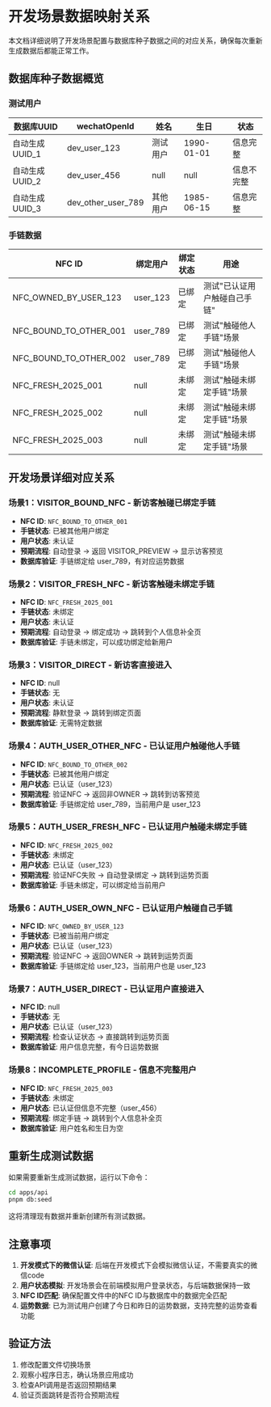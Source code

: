 # 开发场景数据映射关系

本文档详细说明了开发场景配置与数据库种子数据之间的对应关系，确保每次重新生成数据后都能正常工作。

## 数据库种子数据概览

### 测试用户

| 数据库UUID     | wechatOpenId       | 姓名     | 生日       | 状态       |
| -------------- | ------------------ | -------- | ---------- | ---------- |
| 自动生成UUID_1 | dev_user_123       | 测试用户 | 1990-01-01 | 信息完整   |
| 自动生成UUID_2 | dev_user_456       | null     | null       | 信息不完整 |
| 自动生成UUID_3 | dev_other_user_789 | 其他用户 | 1985-06-15 | 信息完整   |

### 手链数据

| NFC ID                 | 绑定用户 | 绑定状态 | 用途                         |
| ---------------------- | -------- | -------- | ---------------------------- |
| NFC_OWNED_BY_USER_123  | user_123 | 已绑定   | 测试"已认证用户触碰自己手链" |
| NFC_BOUND_TO_OTHER_001 | user_789 | 已绑定   | 测试"触碰他人手链"场景       |
| NFC_BOUND_TO_OTHER_002 | user_789 | 已绑定   | 测试"触碰他人手链"场景       |
| NFC_FRESH_2025_001     | null     | 未绑定   | 测试"触碰未绑定手链"场景     |
| NFC_FRESH_2025_002     | null     | 未绑定   | 测试"触碰未绑定手链"场景     |
| NFC_FRESH_2025_003     | null     | 未绑定   | 测试"触碰未绑定手链"场景     |

## 开发场景详细对应关系

### 场景1：VISITOR_BOUND_NFC - 新访客触碰已绑定手链

- **NFC ID**: `NFC_BOUND_TO_OTHER_001`
- **手链状态**: 已被其他用户绑定
- **用户状态**: 未认证
- **预期流程**: 自动登录 → 返回 VISITOR_PREVIEW → 显示访客预览
- **数据库验证**: 手链绑定给 user_789，有对应运势数据

### 场景2：VISITOR_FRESH_NFC - 新访客触碰未绑定手链

- **NFC ID**: `NFC_FRESH_2025_001`
- **手链状态**: 未绑定
- **用户状态**: 未认证
- **预期流程**: 自动登录 → 绑定成功 → 跳转到个人信息补全页
- **数据库验证**: 手链未绑定，可以成功绑定给新用户

### 场景3：VISITOR_DIRECT - 新访客直接进入

- **NFC ID**: null
- **手链状态**: 无
- **用户状态**: 未认证
- **预期流程**: 静默登录 → 跳转到绑定页面
- **数据库验证**: 无需特定数据

### 场景4：AUTH_USER_OTHER_NFC - 已认证用户触碰他人手链

- **NFC ID**: `NFC_BOUND_TO_OTHER_002`
- **手链状态**: 已被其他用户绑定
- **用户状态**: 已认证（user_123）
- **预期流程**: 验证NFC → 返回非OWNER → 跳转到访客预览
- **数据库验证**: 手链绑定给 user_789，当前用户是 user_123

### 场景5：AUTH_USER_FRESH_NFC - 已认证用户触碰未绑定手链

- **NFC ID**: `NFC_FRESH_2025_002`
- **手链状态**: 未绑定
- **用户状态**: 已认证（user_123）
- **预期流程**: 验证NFC失败 → 自动登录绑定 → 跳转到运势页面
- **数据库验证**: 手链未绑定，可以绑定给当前用户

### 场景6：AUTH_USER_OWN_NFC - 已认证用户触碰自己手链

- **NFC ID**: `NFC_OWNED_BY_USER_123`
- **手链状态**: 已被当前用户绑定
- **用户状态**: 已认证（user_123）
- **预期流程**: 验证NFC → 返回OWNER → 跳转到运势页面
- **数据库验证**: 手链绑定给 user_123，当前用户也是 user_123

### 场景7：AUTH_USER_DIRECT - 已认证用户直接进入

- **NFC ID**: null
- **手链状态**: 无
- **用户状态**: 已认证（user_123）
- **预期流程**: 检查认证状态 → 直接跳转到运势页面
- **数据库验证**: 用户信息完整，有今日运势数据

### 场景8：INCOMPLETE_PROFILE - 信息不完整用户

- **NFC ID**: `NFC_FRESH_2025_003`
- **手链状态**: 未绑定
- **用户状态**: 已认证但信息不完整（user_456）
- **预期流程**: 绑定手链 → 跳转到个人信息补全页
- **数据库验证**: 用户姓名和生日为空

## 重新生成测试数据

如果需要重新生成测试数据，运行以下命令：

```bash
cd apps/api
pnpm db:seed
```

这将清理现有数据并重新创建所有测试数据。

## 注意事项

1. **开发模式下的微信认证**: 后端在开发模式下会模拟微信认证，不需要真实的微信code
2. **用户状态模拟**: 开发场景会在前端模拟用户登录状态，与后端数据保持一致
3. **NFC ID匹配**: 确保配置文件中的NFC ID与数据库中的数据完全匹配
4. **运势数据**: 已为测试用户创建了今日和昨日的运势数据，支持完整的运势查看功能

## 验证方法

1. 修改配置文件切换场景
2. 观察小程序日志，确认场景应用成功
3. 检查API调用是否返回预期结果
4. 验证页面跳转是否符合预期流程
